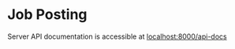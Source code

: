 # Job Posting

Server API documentation is accessible at [localhost:8000/api-docs](localhost:8000/api-docs)
